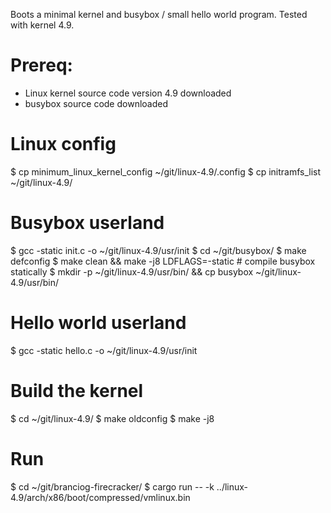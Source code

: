 Boots a minimal kernel and busybox / small hello world program.
Tested with kernel 4.9.

# Prereq:
 * Linux kernel source code version 4.9 downloaded
 * busybox source code downloaded

# Linux config

 $ cp minimum_linux_kernel_config ~/git/linux-4.9/.config
 $ cp initramfs_list ~/git/linux-4.9/

# Busybox userland
 $ gcc -static init.c -o ~/git/linux-4.9/usr/init
 $ cd ~/git/busybox/
 $ make defconfig
 $ make clean && make -j8 LDFLAGS=-static # compile busybox statically
 $ mkdir -p ~/git/linux-4.9/usr/bin/ && cp busybox ~/git/linux-4.9/usr/bin/

# Hello world userland
 $ gcc -static hello.c -o ~/git/linux-4.9/usr/init

# Build the kernel
 $ cd ~/git/linux-4.9/
 $ make oldconfig
 $ make -j8


# Run
 $ cd ~/git/branciog-firecracker/
 $ cargo run -- -k ../linux-4.9/arch/x86/boot/compressed/vmlinux.bin

